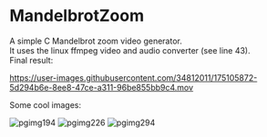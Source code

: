 # MandelbrotZoom
A simple C Mandelbrot zoom video generator. \
It uses the linux ffmpeg video and audio converter (see line 43). \
Final result:

https://user-images.githubusercontent.com/34812011/175105872-5d294b6e-8ee8-47ce-a311-96be855bb9c4.mov

Some cool images: 




![pgimg194](https://user-images.githubusercontent.com/34812011/175107824-9b04b174-8de3-4dff-908d-57a6951e7d77.jpg)
![pgimg226](https://user-images.githubusercontent.com/34812011/175107849-f3c1bda9-06d6-45d9-953e-e49c3bcec933.jpg)
![pgimg294](https://user-images.githubusercontent.com/34812011/175107869-113381ef-645f-4b18-b04e-267d19743929.jpg)
